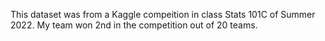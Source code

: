 This dataset was from a Kaggle compeition in class Stats 101C of Summer 2022. My team won 2nd in the competition out of 20 teams.
